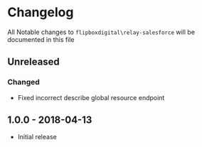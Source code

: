 # Changelog
All Notable changes to `flipboxdigital\relay-salesforce` will be documented in this file

## Unreleased
### Changed
- Fixed incorrect describe global resource endpoint

## 1.0.0 - 2018-04-13
- Initial release
